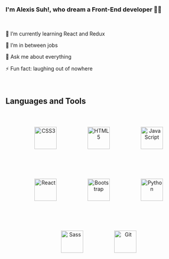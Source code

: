 



### <div align="left">I'm Alexis Suh!, who dream a Front-End developer 👨‍💻</div>  
 
<br/>  


🌱 I’m currently learning React and Redux  
  

🔭 I’m in between jobs  


💬 Ask me about everything


⚡ Fun fact: laughing out of nowhere
  

<br/>  

## Languages and Tools  
<div align="center">  

<img style="margin: 40px" src="https://profilinator.rishav.dev/skills-assets/css3-original-wordmark.svg" alt="CSS3" height="60" />  
<img style="margin: 40px" src="https://profilinator.rishav.dev/skills-assets/html5-original-wordmark.svg" alt="HTML5" height="60" />  
<img style="margin: 40px" src="https://profilinator.rishav.dev/skills-assets/javascript-original.svg" alt="JavaScript" height="60" /> 
 <img style="margin: 40px" src="https://profilinator.rishav.dev/skills-assets/react-original-wordmark.svg" alt="React" height="60" />
<img style="margin: 40px" src="https://profilinator.rishav.dev/skills-assets/bootstrap-plain.svg" alt="Bootstrap" height="60" />  
<img style="margin: 40px" src="https://profilinator.rishav.dev/skills-assets/python-original.svg" alt="Python" height="60" />  
<img style="margin: 40px" src="https://profilinator.rishav.dev/skills-assets/sass-original.svg" alt="Sass" height="60" />  
<img style="margin: 40px" src="https://profilinator.rishav.dev/skills-assets/git-scm-icon.svg" alt="Git" height="60" />  
</div> 
